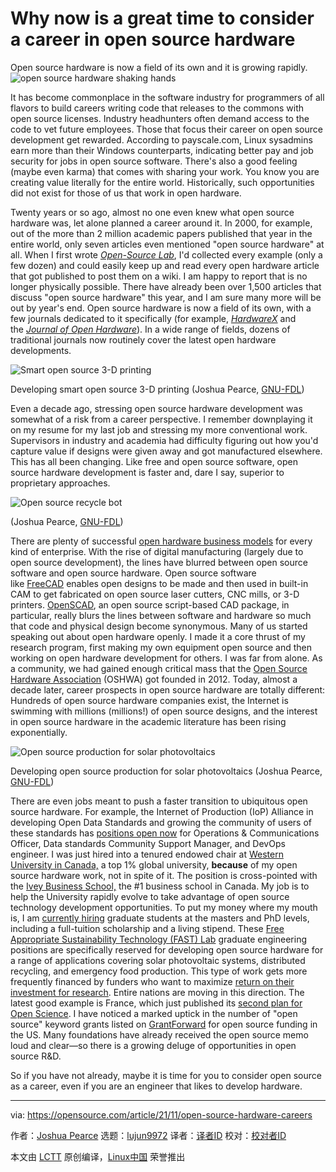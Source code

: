 [#]: subject: "Why now is a great time to consider a career in open source hardware"
[#]: via: "https://opensource.com/article/21/11/open-source-hardware-careers"
[#]: author: "Joshua Pearce https://opensource.com/users/jmpearce"
[#]: collector: "lujun9972"
[#]: translator: " "
[#]: reviewer: " "
[#]: publisher: " "
[#]: url: " "

Why now is a great time to consider a career in open source hardware
======
Open source hardware is now a field of its own and it is growing
rapidly.
![open source hardware shaking hands][1]

It has become commonplace in the software industry for programmers of all flavors to build careers writing code that releases to the commons with open source licenses. Industry headhunters often demand access to the code to vet future employees. Those that focus their career on open source development get rewarded. According to payscale.com, Linux sysadmins earn more than their Windows counterparts, indicating better pay and job security for jobs in open source software. There's also a good feeling (maybe even karma) that comes with sharing your work. You know you are creating value literally for the entire world. Historically, such opportunities did not exist for those of us that work in open hardware. 

Twenty years or so ago, almost no one even knew what open source hardware was, let alone planned a career around it. In 2000, for example, out of the more than 2 million academic papers published that year in the entire world, only seven articles even mentioned "open source hardware" at all. When I first wrote [_Open-Source Lab_][2], I'd collected every example (only a few dozen) and could easily keep up and read every open hardware article that got published to post them on a wiki. I am happy to report that is no longer physically possible. There have already been over 1,500 articles that discuss "open source hardware" this year, and I am sure many more will be out by year's end. Open source hardware is now a field of its own, with a few journals dedicated to it specifically (for example, [_HardwareX_][3] and the [_Journal of Open Hardware_][4]). In a wide range of fields, dozens of traditional journals now routinely cover the latest open hardware developments.

![Smart open source 3-D printing][5]

Developing smart open source 3-D printing (Joshua Pearce, [GNU-FDL][6])

Even a decade ago, stressing open source hardware development was somewhat of a risk from a career perspective. I remember downplaying it on my resume for my last job and stressing my more conventional work. Supervisors in industry and academia had difficulty figuring out how you'd capture value if designs were given away and got manufactured elsewhere. This has all been changing. Like free and open source software, open source hardware development is faster and, dare I say, superior to proprietary approaches.

![Open source recycle bot][7]

(Joshua Pearce, [GNU-FDL][6])

There are plenty of successful [open hardware business models][8] for every kind of enterprise. With the rise of digital manufacturing (largely due to open source development), the lines have blurred between open source software and open source hardware. Open source software like [FreeCAD][9] enables open designs to be made and then used in built-in CAM to get fabricated on open source laser cutters, CNC mills, or 3-D printers. [OpenSCAD][10], an open source script-based CAD package, in particular, really blurs the lines between software and hardware so much that code and physical design become synonymous. Many of us started speaking out about open hardware openly. I made it a core thrust of my research program, first making my own equipment open source and then working on open hardware development for others. I was far from alone. As a community, we had gained enough critical mass that the [Open Source Hardware Association][11] (OSHWA) got founded in 2012. Today, almost a decade later, career prospects in open source hardware are totally different: Hundreds of open source hardware companies exist, the Internet is swimming with millions (millions!) of open source designs, and the interest in open source hardware in the academic literature has been rising exponentially. 

![Open source production for solar photovoltaics][12]

Developing open source production for solar photovoltaics (Joshua Pearce, [GNU-FDL][6])

There are even jobs meant to push a faster transition to ubiquitous open source hardware. For example, the Internet of Production (IoP) Alliance in developing Open Data Standards and growing the community of users of these standards has [positions open now][13] for Operations &amp; Communications Officer, Data standards Community Support Manager, and DevOps engineer. I was just hired into a tenured endowed chair at [Western University in Canada,][14] a top 1% global university, **because** of my open source hardware work, not in spite of it. The position is cross-pointed with the [Ivey Business School,][15] the #1 business school in Canada. My job is to help the University rapidly evolve to take advantage of open source technology development opportunities. To put my money where my mouth is, I am [currently hiring][16] graduate students at the masters and PhD levels, including a full-tuition scholarship and a living stipend. These [Free Appropriate Sustainability Technology (FAST) Lab][17] graduate engineering positions are specifically reserved for developing open source hardware for a range of applications covering solar photovoltaic systems, distributed recycling, and emergency food production. This type of work gets more frequently financed by funders who want to maximize [return on their investment for research][18]. Entire nations are moving in this direction. The latest good example is France, which just published its [second plan for Open Science][19]. I have noticed a marked uptick in the number of "open source" keyword grants listed on [GrantForward][20] for open source funding in the US. Many foundations have already received the open source memo loud and clear—so there is a growing deluge of opportunities in open source R&amp;D.

So if you have not already, maybe it is time for you to consider open source as a career, even if you are an engineer that likes to develop hardware.

--------------------------------------------------------------------------------

via: https://opensource.com/article/21/11/open-source-hardware-careers

作者：[Joshua Pearce][a]
选题：[lujun9972][b]
译者：[译者ID](https://github.com/译者ID)
校对：[校对者ID](https://github.com/校对者ID)

本文由 [LCTT](https://github.com/LCTT/TranslateProject) 原创编译，[Linux中国](https://linux.cn/) 荣誉推出

[a]: https://opensource.com/users/jmpearce
[b]: https://github.com/lujun9972
[1]: https://opensource.com/sites/default/files/styles/image-full-size/public/lead-images/open-source-hardware.png?itok=vS4MBRSh (shaking hands open source hardware)
[2]: https://www.appropedia.org/Open-source_Lab
[3]: https://www.hardware-x.com/
[4]: https://openhardware.metajnl.com/
[5]: https://opensource.com/sites/default/files/uploads/smart-open-source-3d-printing.png (Smart open source 3-D printing)
[6]: https://www.gnu.org/licenses/fdl-1.3.en.html
[7]: https://opensource.com/sites/default/files/pictures/open-source-recyclebot_0.jpg (Open source recycle bot)
[8]: https://doi.org/10.5334/joh.4
[9]: https://www.freecadweb.org/
[10]: https://openscad.org/
[11]: https://www.oshwa.org/
[12]: https://opensource.com/sites/default/files/uploads/open-source-solar-photovoltaics.png (Open source production for solar photovoltaics)
[13]: https://www.internetofproduction.org/hiring
[14]: https://www.uwo.ca/
[15]: https://www.ivey.uwo.ca/
[16]: https://www.appropedia.org/FAST_application_process
[17]: https://www.appropedia.org/Category:FAST
[18]: https://www.academia.edu/13799962/Return_on_Investment_for_Open_Source_Hardware_Development
[19]: https://www.ouvrirlascience.fr/wp-content/uploads/2021/10/Second_French_Plan-for-Open-Science_web.pdf
[20]: https://www.grantforward.com/index
